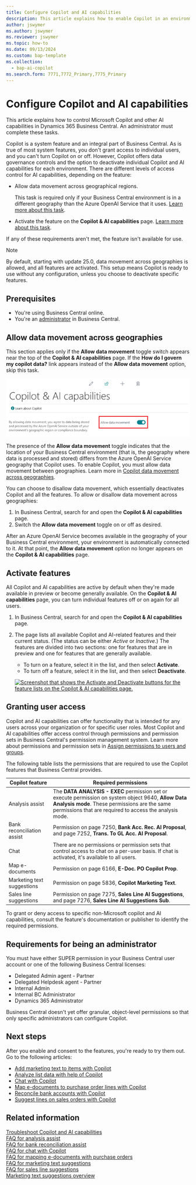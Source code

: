 ```yaml
---
title: Configure Copilot and AI capabilities
description: This article explains how to enable Copilot in an environment.
author: jswymer
ms.author: jswymer
ms.reviewer: jswymer
ms.topic: how-to
ms.date: 09/13/2024
ms.custom: bap-template
ms.collection:
  - bap-ai-copilot
ms.search.form: 7771,7772_Primary,7775_Primary
---
```


# Configure Copilot and AI capabilities

This article explains how to control Microsoft Copilot and other AI capabilities in Dynamics 365 Business Central. An administrator must complete these tasks.

Copilot is a system feature and an integral part of Business Central. As is true of most system features, you don't grant access to individual users, and you can't turn Copilot on or off. However, Copilot offers data governance controls and the option to deactivate individual Copilot and AI capabilities for each environment. There are different levels of access control for AI capabilities, depending on the feature:

- Allow data movement across geographical regions.

    This task is required only if your Business Central environment is in a different geography than the Azure OpenAI Service that it uses. [Learn more about this task](#allow-data-movement-across-geographies).

- Activate the feature on the **Copilot & AI capabilities** page. [Learn more about this task](#activate-features).

If any of these requirements aren't met, the feature isn't available for use.

> [!NOTE]
> By default, starting with update 25.0, data movement across geographies is allowed, and all features are activated. This setup means Copilot is ready to use without any configuration, unless you choose to deactivate specific features.

## Prerequisites

- You're using Business Central online.
- You're an [administrator](#requirements-for-being-an-administrator) in Business Central.

## Allow data movement across geographies

This section applies only if the **Allow data movement** toggle switch appears near the top of the **Copilot & AI capabilities** page. If the **How do I govern my copilot data?** link appears instead of the **Allow data movement** option, skip this task.

![Screenshot that shows the Allow data movement option on the Copilot & AI capabilities page.](media/allow-data-movement-v2.png)

The presence of the **Allow data movement** toggle indicates that the location of your Business Central environment (that is, the geography where data is processed and stored) differs from the Azure OpenAI Service geography that Copilot uses. To enable Copilot, you must allow data movement between geographies. Learn more in [Copilot data movement across geographies](ai-copilot-data-movement.md).

You can choose to disallow data movement, which essentially deactivates Copilot and all the features. To allow or disallow data movement across geographies:

1. In Business Central, search for and open the **Copilot & AI capabilities** page.
1. Switch the **Allow data movement** toggle on or off as desired.

After an Azure OpenAI Service becomes available in the geography of your Business Central environment, your environment is automatically connected to it. At that point, the **Allow data movement** option no longer appears on the **Copilot & AI capabilities** page.

## Activate features

All Copilot and AI capabilities are active by default when they're made available in preview or become generally available. On the **Copilot & AI capabilities** page, you can turn individual features off or on again for all users.

1. In Business Central, search for and open the **Copilot & AI capabilities** page.
1. The page lists all available Copilot and AI-related features and their current status. (The status can be either *Active* or *Inactive*.) The features are divided into two sections: one for features that are in preview and one for features that are generally available.

    - To turn on a feature, select it in the list, and then select **Activate**.
    - To turn off a feature, select it in the list, and then select **Deactivate**.

    [![Screenshot that shows the Activate and Deactivate buttons for the feature lists on the Copilot & AI capabilities page.](media/copilot-and-ai-capabilties-page.svg)](media/copilot-and-ai-capabilties-page.svg#lightbox)

## Granting user access

Copilot and AI capabilities can offer functionality that is intended for any users across your organization or for specific user roles. Most Copilot and AI capabilities offer access control through permissions and permission sets in Business Central's permission management system. Learn more about permissions and permission sets in [Assign permissions to users and groups](ui-define-granular-permissions.md).

The following table lists the permissions that are required to use the Copilot features that Business Central provides.

| Copilot feature | Required permissions |
|---|---|
| Analysis assist | The **DATA ANALYSIS - EXEC** permission set or execute permission on system object 9640, **Allow Data Analysis mode**. These permissions are the same permissions that are required to access the analysis mode. |
| Bank reconciliation assist | Permission on page 7250, **Bank Acc. Rec. AI Proposal**, and page 7252, **Trans. To GL Acc. AI Proposal**. |
| Chat | There are no permissions or permission sets that control access to chat on a per-user basis. If chat is activated, it's available to all users. |
| Map e-documents | Permission on page 6166, **E-Doc. PO Copilot Prop**. |
| Marketing text suggestions | Permission on page 5836, **Copilot Marketing Text**. |
| Sales line suggestions | Permission on page 7275, **Sales Line AI Suggestions**, and page 7276, **Sales Line AI Suggestions Sub**. |

To grant or deny access to specific non-Microsoft copilot and AI capabilities, consult the feature's documentation or publisher to identify the required permissions.

## Requirements for being an administrator

You must have either SUPER permission in your Business Central user account or one of the following Business Central licenses:

- Delegated Admin agent - Partner
- Delegated Helpdesk agent - Partner
- Internal Admin
- Internal BC Administrator
- Dynamics 365 Administrator

Business Central doesn't yet offer granular, object-level permissions so that only specific administrators can configure Copilot.

## Next steps

After you enable and consent to the features, you're ready to try them out. Go to the following articles:

- [Add marketing text to items with Copilot](item-marketing-text.md)
- [Analyze list data with help of Copilot](analysis-assist.md)
- [Chat with Copilot](chat-with-copilot.md)
- [Map e-documents to purchase order lines with Copilot](map-edocuments-with-copilot.md)
- [Reconcile bank accounts with Copilot](bank-reconciliation-with-copilot.md)
- [Suggest lines on sales orders with Copilot](sales-suggest-sales-lines-with-copilot.md)

## Related information

[Troubleshoot Copilot and AI capabilities](ai-copilot-troubleshooting.md)  
[FAQ for analysis assist](faqs-analysis-assist.md)  
[FAQ for bank reconciliation assist](faqs-bank-reconciliation.md)  
[FAQ for chat with Copilot](faqs-chat-with-copilot.md)  
[FAQ for mapping e-documents with purchase orders](faqs-map-edocuments.md)  
[FAQ for marketing text suggestions](faqs-marketing-text.md)  
[FAQ for sales line suggestions](faq-sales-suggest-sales-lines-with-copilot.md)  
[Marketing text suggestions overview](ai-overview.md)
